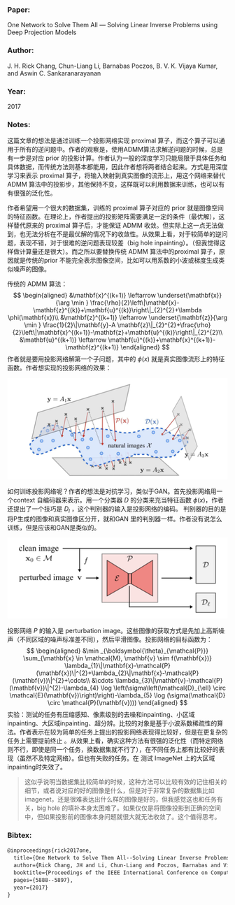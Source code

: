 ### Paper:

One Network to Solve Them All — Solving Linear Inverse Problems using Deep Projection Models

### Author:

J. H. Rick Chang, Chun-Liang Li, Barnabas Poczos, B. V. K. Vijaya Kumar, and Aswin C. Sankaranarayanan

### Year:

2017

### Notes:

这篇文章的想法是通过训练一个投影网络实现 proximal 算子，而这个算子可以通用于所有的逆问题中。作者的观察是，使用ADMM算法求解逆问题的时候，总是有一步是对应 prior 的投影计算。作者认为一般的深度学习只能局限于具体任务和具体数据，而传统方法则基本都能用，因此作者想将两者结合起来。方式是用深度学习来表示 proximal 算子，将输入映射到真实图像的流形上，用这个网络来替代 ADMM 算法中的投影步，其他保持不变，这样既可以利用数据来训练，也可以有有很强的泛化性。

作者希望用一个很大的数据集，训练的 proximal 算子对应的 prior 就是图像空间的特征函数。在理论上，作者提出的投影矩阵需要满足一定的条件（最优解），这样替代原来的 proximal 算子后，才能保证 ADMM 收敛。但实际上这一点无法做到，也无法分析在不是最优解的情况下的收敛性。从效果上看，对于较简单的逆问题，表现不错，对于很难的逆问题表现较差（big hole inpainting）。（但我觉得这样做计算量还是很大）。而之所以要替换传统 ADMM 算法中的proximal 算子，原因就是传统的prior 不能完全表示图像空间，比如可以用系数的小波或梯度生成类似噪声的图像。

传统的 ADMM 算法：
$$
\begin{aligned}
&\mathbf{x}^{(k+1)} \leftarrow \underset{\mathbf{x}}{\arg \min } \frac{\rho}{2}\left\|\mathbf{x}-\mathbf{z}^{(k)}+\mathbf{u}^{(k)}\right\|_{2}^{2}+\lambda \phi(\mathbf{x})\\
&\mathbf{z}^{(k+1)} \leftarrow \underset{\mathbf{z}}{\arg \min } \frac{1}{2}\|\mathbf{y}-A \mathbf{z}\|_{2}^{2}+\frac{\rho}{2}\left\|\mathbf{x}^{(k+1)}-\mathbf{z}+\mathbf{u}^{(k)}\right\|_{2}^{2}\\
&\mathbf{u}^{(k+1)} \leftarrow \mathbf{u}^{(k)}+\mathbf{x}^{(k+1)}-\mathbf{z}^{(k+1)}
\end{aligned}
$$
作者就是要用投影网络解第一个子问题，其中的 $\phi(x)$ 就是真实图像流形上的特征函数。作者想实现的投影网络的效果：

<img src="https://raw.githubusercontent.com/Theodore-PKU/pictures/master/%E6%88%AA%E5%B1%8F2019-12-27%E4%B8%8B%E5%8D%884.31.19.png" style="zoom:50%;" />

如何训练投影网络呢？作者的想法是对抗学习，类似于GAN。首先投影网络用一个context 自编码器来表示。用一个分类器 $D$ 的分类来充当特征函数 $\phi(x)$，作者还提出了一个技巧是 $D_l$ ，这个判别器的输入是投影网络的编码。 判别器的目的是将P生成的图像和真实图像区分开，就和GAN 里的判别器一样。作者没有说怎么训练，但是应该和GAN是类似的。

<img src="https://raw.githubusercontent.com/Theodore-PKU/pictures/master/%E6%88%AA%E5%B1%8F2019-12-27%E4%B8%8B%E5%8D%884.35.11.png" style="zoom:50%;" />

投影网络 $P$ 的输入是 perturbation image。这些图像的获取方式是先加上高斯噪声（不同区域的噪声标准差不同），然后平滑图像。投影网络的目标函数为：
$$
\begin{aligned}
&\min _{\boldsymbol{\theta}_{\mathcal{P}}} \sum_{\mathbf{x} \in \mathcal{M}, \mathbf{v} \sim f(\mathbf{x})} \lambda_{1}\|\mathbf{x}-\mathcal{P}(\mathbf{x})\|^{2}+\lambda_{2}\|\mathbf{x}-\mathcal{P}(\mathbf{v})\|^{2}+\cdots\\
&\cdots \lambda_{3}\|\mathbf{v}-\mathcal{P}(\mathbf{v})\|^{2}-\lambda_{4} \log \left(\sigma\left(\mathcal{D}_{\ell} \circ \mathcal{E}(\mathbf{v})\right)\right)-\lambda_{5} \log (\sigma(\mathcal{D} \circ \mathcal{P}(\mathbf{v})))
\end{aligned}
$$
实验：测试的任务有压缩感知、像素级别的去噪和inpainting、小区域inpainting、大区域inpainting、超分辨。比较的对象是基于小波系数稀疏性的算法。作者表示在较为简单的任务上提出的投影网络表现得比较好，但是在更复杂的任务上需要提前终止 。从效果上看，确实这种方法有很强的泛化性（而特定网络则不行，即使是同一个任务，换数据集就不行了），在不同任务上都有比较好的表现（虽然不及特定网络）。但也有失败的任务。在 测试 ImageNet 上的大区域inpainting时失效了。

> 这似乎说明当数据集比较简单的时候，这种方法可以比较有效的记住相关的细节，或者说对应的好的图像是什么，但是对于非常复杂的数据集比如 imagenet，还是很难表达出什么样的图像是好的，但我感觉这也和任务有关，big hole 的填补本身太困难了。如果仅仅是将图像投影到正确的空间中，但如果投影前的图像本身问题就很大就无法收敛了。这个值得思考。

### Bibtex:

```latex
@inproceedings{rick2017one,
  title={One Network to Solve Them All--Solving Linear Inverse Problems Using Deep Projection Models},
  author={Rick Chang, JH and Li, Chun-Liang and Poczos, Barnabas and Vijaya Kumar, BVK and Sankaranarayanan, Aswin C},
  booktitle={Proceedings of the IEEE International Conference on Computer Vision},
  pages={5888--5897},
  year={2017}
}
```